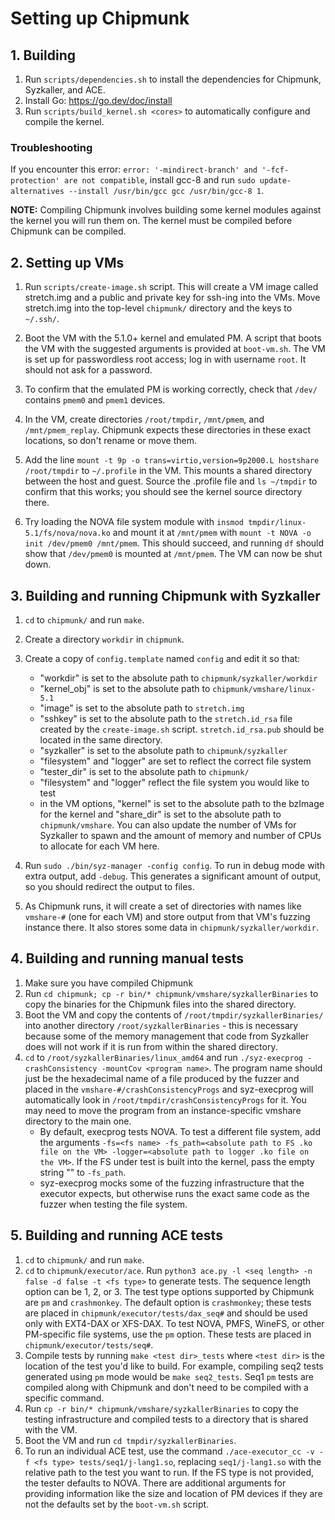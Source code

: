 # Setting up Chipmunk

## 1. Building
1. Run `scripts/dependencies.sh` to install the dependencies for Chipmunk, Syzkaller, and ACE. 
2. Install Go: https://go.dev/doc/install
3. Run `scripts/build_kernel.sh <cores>` to automatically configure and compile the kernel.

### Troubleshooting

If you encounter this error: `error: '-mindirect-branch' and '-fcf-protection' are not compatible`, install gcc-8 and run `sudo update-alternatives --install /usr/bin/gcc gcc /usr/bin/gcc-8 1`.

**NOTE:** Compiling Chipmunk involves building some kernel modules against the kernel you will run them on. The kernel must be compiled before Chipmunk can be compiled.

## 2. Setting up VMs
1. Run `scripts/create-image.sh` script. This will create a VM image called stretch.img and a public and private key for ssh-ing into the VMs. Move stretch.img into the top-level `chipmunk/` directory and the keys to `~/.ssh/`. 





2. Boot the VM with the 5.1.0+ kernel and emulated PM. A script that boots the VM with the suggested arguments is provided at `boot-vm.sh`. The VM is set up for passwordless root access; log in with username `root`. It should not ask for a password.
3. To confirm that the emulated PM is working correctly, check that `/dev/` contains `pmem0` and `pmem1` devices. 
4. In the VM, create directories `/root/tmpdir`, `/mnt/pmem`, and `/mnt/pmem_replay`. Chipmunk expects these directories in these exact locations, so don't rename or move them. 
5. Add the line `mount -t 9p -o trans=virtio,version=9p2000.L hostshare /root/tmpdir` to `~/.profile` in the VM. This mounts a shared directory between the host and guest. Source the .profile file and `ls ~/tmpdir` to confirm that this works; you should see the kernel source directory there. 
6. Try loading the NOVA file system module with `insmod tmpdir/linux-5.1/fs/nova/nova.ko` and mount it at `/mnt/pmem` with `mount -t NOVA -o init /dev/pmem0 /mnt/pmem`. This should succeed, and running `df` should show that `/dev/pmem0` is mounted at `/mnt/pmem`. The VM can now be shut down.

## 3. Building and running Chipmunk with Syzkaller
1. `cd` to `chipmunk/` and run `make`.
2. Create a directory `workdir` in `chipmunk`.
3. Create a copy of `config.template` named `config` and edit it so that:

    - "workdir" is set to the absolute path to `chipmunk/syzkaller/workdir`
    - "kernel_obj" is set to the absolute path to `chipmunk/vmshare/linux-5.1`
    - "image" is set to the absolute path to `stretch.img`
    - "sshkey" is set to the absolute path to the `stretch.id_rsa` file created by the `create-image.sh` script. `stretch.id_rsa.pub` should be located in the same directory.
    - "syzkaller" is set to the absolute path to `chipmunk/syzkaller`
    - "filesystem" and "logger" are set to reflect the correct file system
    - "tester_dir" is set to the absolute path to `chipmunk/`
    - "filesystem" and "logger" reflect the file system you would like to test
    - in the VM options, "kernel" is set to the absolute path to the bzImage for the kernel and "share_dir" is set to the absolute path to `chipmunk/vmshare`. You can also update the number of VMs for Syzkaller to spawn and the amount of memory and number of CPUs to allocate for each VM here.
4. Run `sudo ./bin/syz-manager -config config`. To run in debug mode with extra output, add `-debug`. This generates a significant amount of output, so you should redirect the output to files.
5. As Chipmunk runs, it will create a set of directories with names like `vmshare-#` (one for each VM) and store output from that VM's fuzzing instance there. It also stores some data in `chipmunk/syzkaller/workdir`.

## 4. Building and running manual tests

1. Make sure you have compiled Chipmunk
2. Run `cd chipmunk; cp -r bin/* chipmunk/vmshare/syzkallerBinaries` to copy the binaries for the Chipmunk files into the shared directory. 
3. Boot the VM and copy the contents of `/root/tmpdir/syzkallerBinaries/` into another directory `/root/syzkallerBinaries` - this is necessary because some of the memory management that code from Syzkaller does will not work if it is run from within the shared directory. 
4. `cd` to `/root/syzkallerBinaries/linux_amd64` and run `./syz-execprog -crashConsistency -mountCov <program name>`. The program name should just be the hexadecimal name of a file produced by the fuzzer and placed in the `vmshare-#/crashConsistencyProgs` and syz-execprog will automatically look in `/root/tmpdir/crashConsistencyProgs` for it. You may need to move the program from an instance-specific vmshare directory to the main one. 
    - By default, execprog tests NOVA. To test a different file system, add the arguments `-fs=<fs name> -fs_path=<absolute path to FS .ko file on the VM> -logger=<absolute path to logger .ko file on the VM>`. If the FS under test is built into the kernel, pass the empty string "" to `-fs_path`.
    - syz-execprog mocks some of the fuzzing infrastructure that the executor expects, but otherwise runs the exact same code as the fuzzer when testing the file system.

## 5. Building and running ACE tests
1. `cd` to `chipmunk/` and run `make`.
2. `cd` to `chipmunk/executor/ace`. Run `python3 ace.py -l <seq length> -n false -d false -t <fs type>` to generate tests. The sequence length option can be 1, 2, or 3. The test type options supported by Chipmunk are `pm` and `crashmonkey`. The default option is `crashmonkey`; these tests are placed in `chipmunk/executor/tests/dax_seq#` and should be used only with EXT4-DAX or XFS-DAX. To test NOVA, PMFS, WineFS, or other PM-specific file systems, use the `pm` option. These tests are placed in `chipmunk/executor/tests/seq#`.
3. Compile tests by running `make <test dir>_tests` where `<test dir>` is the location of the test you'd like to build. For example, compiling seq2 tests generated using `pm` mode would be `make seq2_tests`. Seq1 `pm` tests are compiled along with Chipmunk and don't need to be compiled with a specific command.
4. Run `cp -r bin/* chipmunk/vmshare/syzkallerBinaries` to copy the testing infrastructure and compiled tests to a directory that is shared with the VM.
5. Boot the VM and run `cd tmpdir/syzkallerBinaries`.
6. To run an individual ACE test, use the command `./ace-executor_cc -v -f <fs type> tests/seq1/j-lang1.so`, replacing `seq1/j-lang1.so` with the relative path to the test you want to run. If the FS type is not provided, the tester defaults to NOVA. There are additional arguments for providing information like the size and location of PM devices if they are not the defaults set by the `boot-vm.sh` script.
